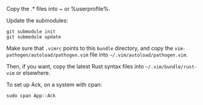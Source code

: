 Copy the .* files into ~ or %userprofile%.

Update the submodules:
```
git submodule init
git submodule update
```

Make sure that `.vimrc` points to this `bundle` directory,
and copy the `vim-pathogen/autoload/pathogen.vim` file into
`~/.vim/autoload/pathogen.vim`.

Then, if you want, copy the latest Rust syntax files
into `~/.vim/bundle/rust-vim` or elsewhere.

To set up Ack, on a system with cpan:
```
sudo cpan App::Ack
```
